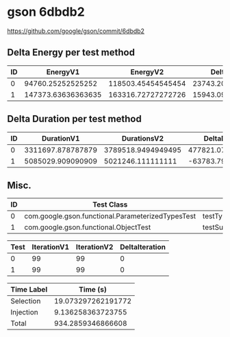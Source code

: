 # gson 6dbdb2


https://github.com/google/gson/commit/6dbdb2



## Delta Energy per test method


| ID | EnergyV1 | EnergyV2 | DeltaEnergy | σV1 | σV2 |
| --- | --- | --- | --- | --- | --- |
| 0 | 94760.25252525252 | 118503.45454545454 | 23743.20202020202 | 49968.97330785656 | 51444.738810084695 |
| 1 | 147373.63636363635 | 163316.72727272726 | 15943.090909090912 | 64341.63709503972 | 71610.2187798173 |

## Delta Duration per test method


| ID | DurationV1 | DurationsV2 | DeltaDuration |
| --- | --- | --- | --- |
| 0 | 3311697.878787879 | 3789518.9494949495 | 477821.07070707064 |
| 1 | 5085029.909090909 | 5021246.111111111 | -63783.79797979817 |

## Misc.

| ID | Test Class | Test Method |
| --- | --- | --- |
| 0 | com.google.gson.functional.ParameterizedTypesTest | testTypesWithMultipleParametersSerialization |
| 1 | com.google.gson.functional.ObjectTest | testSubInterfacesOfCollectionSerialization |




| Test | IterationV1 | IterationV2 | DeltaIteration |
| --- | --- | --- | --- |
| 0 | 99 | 99 | 0 |
| 1 | 99 | 99 | 0 |



| Time Label | Time (s) |
| --- | --- |
| Selection | 19.073297262191772 |
| Injection | 9.136258363723755 |
| Total | 934.2859346866608 |


